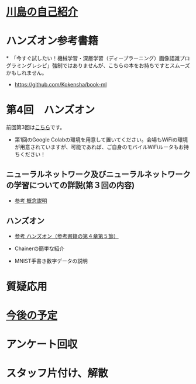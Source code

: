 # [川島の自己紹介](kawashimaken_introduction.md)

# ハンズオン参考書籍 

*　「今すぐ試したい！機械学習・深層学習（ディープラーニング）画像認識プログラミングレシピ」強制ではありませんが、こちらの本をお持ちですとスムーズかもしれません。

* https://github.com/Kokensha/book-ml

# 第4回　ハンズオン

前回第3回は[こちら](handson03.md)です。

* 第1回のGoogle Colabの環境を用意して置いてください。会場もWiFiの環境が用意されていますが、可能であれば、ご自身のモバイルWiFiルータもお持ちください！

## ニューラルネットワーク及びニューラルネットワークの学習についての詳説(第３回の内容)

* [参考 概念説明](./../04_artificial_neural_network.md)

## ハンズオン

* [参考 ハンズオン（参考書籍の第４章第５節）](https://github.com/Kokensha/book-ml/blob/master/Colaboratory/04_05(Chainer_MNIST).ipynb)

* Chainerの簡単な紹介

* MNIST手書き数字データの説明


# 質疑応用

# [今後の予定](handson_plan.md)

# アンケート回収

# スタッフ片付け、解散
